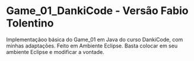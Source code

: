 # Game_01_DankiCode - Versão Fabio Tolentino

Implementaçãoo básica do Game_01 em Java do curso DankiCode, com minhas adaptações.
Feito em Ambiente Eclipse.
Basta colocar em seu ambiente Eclipse e modificar a vontade.